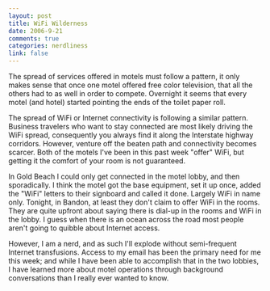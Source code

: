 ```yaml
--- 
layout: post
title: WiFi Wilderness
date: 2006-9-21
comments: true
categories: nerdliness
link: false
---
```

The spread of services offered in motels must follow a pattern, it only makes sense that once one motel offered free color television, that all the others had to as well in order to compete. Overnight it seems that every motel (and hotel) started pointing the ends of the toilet paper roll.

The spread of WiFi or Internet connectivity is following a similar pattern. Business travelers who want to stay connected are most likely driving the WiFi spread, consequently you always find it along the Interstate highway corridors. However, venture off the beaten path and connectivity becomes scarcer. Both of the motels I've been in this past week "offer" WiFi, but getting it the comfort of your room is not guaranteed.

In Gold Beach I could only get connected in the motel lobby, and then sporadically. I think the motel got the base equipment, set it up once, added the "WiFi" letters to their signboard and called it done. Largely WiFi in name only. Tonight, in Bandon, at least they don't claim to offer WiFi in the rooms. They are quite upfront about saying there is dial-up in the rooms and WiFi in the lobby. I guess when there is an ocean across the road most people aren't going to quibble about Internet access.

However, I am a nerd, and as such I'll explode without semi-frequent Internet transfusions. Access to my email has been the primary need for me this week; and while I have been able to accomplish that in the two lobbies, I have learned more about motel operations through background conversations than I really ever wanted to know.


